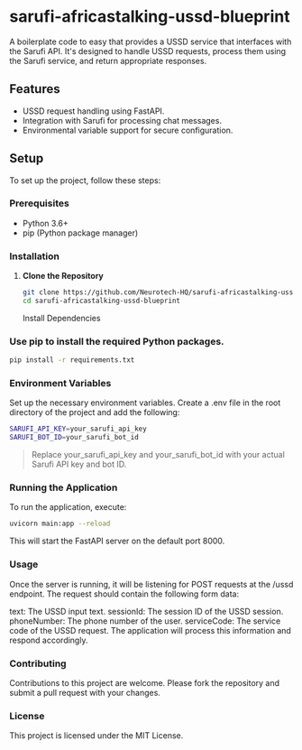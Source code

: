 # sarufi-africastalking-ussd-blueprint
A  boilerplate code to easy that provides a USSD service that interfaces with the Sarufi API. It's designed to handle USSD requests, process them using the Sarufi service, and return appropriate responses.

## Features

- USSD request handling using FastAPI.
- Integration with Sarufi for processing chat messages.
- Environmental variable support for secure configuration.

## Setup

To set up the project, follow these steps:

### Prerequisites

- Python 3.6+
- pip (Python package manager)

### Installation

1. **Clone the Repository**

   ```bash
   git clone https://github.com/Neurotech-HQ/sarufi-africastalking-ussd-blueprint.git
   cd sarufi-africastalking-ussd-blueprint
   ```

   Install Dependencies

### Use pip to install the required Python packages.


```bash
pip install -r requirements.txt
```
### Environment Variables

Set up the necessary environment variables. Create a .env file in the root directory of the project and add the following:

```bash 
SARUFI_API_KEY=your_sarufi_api_key
SARUFI_BOT_ID=your_sarufi_bot_id
```

> Replace your_sarufi_api_key and your_sarufi_bot_id with your actual Sarufi API key and bot ID.

### Running the Application

To run the application, execute:

```bash
uvicorn main:app --reload
```

This will start the FastAPI server on the default port 8000.

### Usage

Once the server is running, it will be listening for POST requests at the /ussd endpoint. The request should contain the following form data:

text: The USSD input text.
sessionId: The session ID of the USSD session.
phoneNumber: The phone number of the user.
serviceCode: The service code of the USSD request.
The application will process this information and respond accordingly.

### Contributing

Contributions to this project are welcome. Please fork the repository and submit a pull request with your changes.

### License

This project is licensed under the MIT License.


